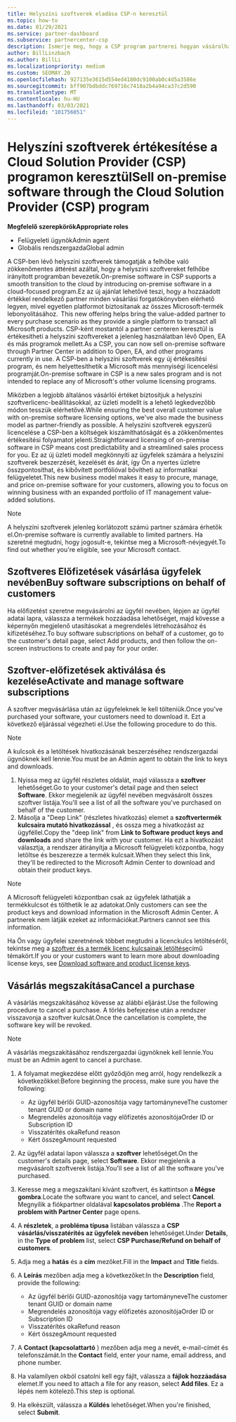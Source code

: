 ```yaml
---
title: Helyszíni szoftverek eladása CSP-n keresztül
ms.topic: how-to
ms.date: 01/29/2021
ms.service: partner-dashboard
ms.subservice: partnercenter-csp
description: Ismerje meg, hogy a CSP program partnerei hogyan vásárolhatják meg, kezelhetik, adhatják meg és törölhetik a helyszíni szoftveres előfizetéseket a partner Centerben lévő ügyfelek nevében.
author: BillLinzbach
ms.author: BillLi
ms.localizationpriority: medium
ms.custom: SEOMAY.20
ms.openlocfilehash: 927135e3615d554ed4180dc9100ab0c4d5a3586e
ms.sourcegitcommit: bff907bdbddc769716c7418a2b4a94ca37c2d590
ms.translationtype: MT
ms.contentlocale: hu-HU
ms.lasthandoff: 03/03/2021
ms.locfileid: "101756051"
---
```

# <a name="sell-on-premise-software-through-the-cloud-solution-provider-csp-program"></a><span data-ttu-id="dfd29-103">Helyszíni szoftverek értékesítése a Cloud Solution Provider (CSP) programon keresztül</span><span class="sxs-lookup"><span data-stu-id="dfd29-103">Sell on-premise software through the Cloud Solution Provider (CSP) program</span></span>

<span data-ttu-id="dfd29-104">**Megfelelő szerepkörök**</span><span class="sxs-lookup"><span data-stu-id="dfd29-104">**Appropriate roles**</span></span>

- <span data-ttu-id="dfd29-105">Felügyeleti ügynök</span><span class="sxs-lookup"><span data-stu-id="dfd29-105">Admin agent</span></span>
- <span data-ttu-id="dfd29-106">Globális rendszergazda</span><span class="sxs-lookup"><span data-stu-id="dfd29-106">Global admin</span></span>

<span data-ttu-id="dfd29-107">A CSP-ben lévő helyszíni szoftverek támogatják a felhőbe való zökkenőmentes áttérést azáltal, hogy a helyszíni szoftvereket felhőbe irányított programban bevezetik.</span><span class="sxs-lookup"><span data-stu-id="dfd29-107">On-premise software in CSP supports a smooth transition to the cloud by introducing on-premise software in a cloud-focused program.</span></span><span data-ttu-id="dfd29-108">Ez az új ajánlat lehetővé teszi, hogy a hozzáadott értékkel rendelkező partner minden vásárlási forgatókönyvben elérhető legyen, mivel egyetlen platformot biztosítanak az összes Microsoft-termék lebonyolításához.</span><span class="sxs-lookup"><span data-stu-id="dfd29-108">  This new offering helps bring the value-added partner to every purchase scenario as they provide a single platform to transact all Microsoft products.</span></span> <span data-ttu-id="dfd29-109">CSP-ként mostantól a partner centeren keresztül is értékesítheti a helyszíni szoftvereket a jelenleg használatban lévő Open, EA és más programok mellett.</span><span class="sxs-lookup"><span data-stu-id="dfd29-109">As a CSP, you can now sell on-premise software through Partner Center in addition to Open, EA, and other programs currently in use.</span></span> <span data-ttu-id="dfd29-110">A CSP-ben a helyszíni szoftverek egy új értékesítési program, és nem helyettesíthetik a Microsoft más mennyiségi licencelési programját.</span><span class="sxs-lookup"><span data-stu-id="dfd29-110">On-premise software in CSP is a new sales program and is not intended to replace any of Microsoft's other volume licensing programs.</span></span> 
 
<span data-ttu-id="dfd29-111">Miközben a legjobb általános vásárlói értéket biztosítjuk a helyszíni szoftverlicenc-beállításokkal, az üzleti modellt is a lehető legkedvezőbb módon tesszük elérhetővé.</span><span class="sxs-lookup"><span data-stu-id="dfd29-111">While ensuring the best overall customer value with on-premise software licensing options, we've also made the business model as partner-friendly as possible.</span></span> <span data-ttu-id="dfd29-112">A helyszíni szoftverek egyszerű licencelése a CSP-ben a költségek kiszámíthatóságát és a zökkenőmentes értékesítési folyamatot jelenti.</span><span class="sxs-lookup"><span data-stu-id="dfd29-112">Straightforward licensing of on-premise software in CSP means cost predictability and a streamlined sales process for you.</span></span> <span data-ttu-id="dfd29-113">Ez az új üzleti modell megkönnyíti az ügyfelek számára a helyszíni szoftverek beszerzését, kezelését és árát, így Ön a nyertes üzletre összpontosíthat, és kibővített portfólióval bővítheti az informatikai felügyeletet.</span><span class="sxs-lookup"><span data-stu-id="dfd29-113">This new business model makes it easy to procure, manage, and price on-premise software for your customers, allowing you to focus on winning business with an expanded portfolio of IT management value-added solutions.</span></span> 

>[!NOTE]
><span data-ttu-id="dfd29-114">A helyszíni szoftverek jelenleg korlátozott számú partner számára érhetők el.</span><span class="sxs-lookup"><span data-stu-id="dfd29-114">On-premise software is currently available to limited partners.</span></span> <span data-ttu-id="dfd29-115">Ha szeretné megtudni, hogy jogosult-e, tekintse meg a Microsoft-névjegyét.</span><span class="sxs-lookup"><span data-stu-id="dfd29-115">To find out whether you're eligible, see your Microsoft contact.</span></span> 


## <a name="buy-software-subscriptions-on-behalf-of-customers"></a><span data-ttu-id="dfd29-116">Szoftveres Előfizetések vásárlása ügyfelek nevében</span><span class="sxs-lookup"><span data-stu-id="dfd29-116">Buy software subscriptions on behalf of customers</span></span>

<span data-ttu-id="dfd29-117">Ha előfizetést szeretne megvásárolni az ügyfél nevében, lépjen az ügyfél adatai lapra, válassza a termékek hozzáadása lehetőséget, majd kövesse a képernyőn megjelenő utasításokat a megrendelés létrehozásához és kifizetéséhez.</span><span class="sxs-lookup"><span data-stu-id="dfd29-117">To buy software subscriptions on behalf of a customer, go to the customer's detail page, select Add products, and then follow the on-screen instructions to create and pay for your order.</span></span>

## <a name="activate-and-manage-software-subscriptions"></a><span data-ttu-id="dfd29-118">Szoftver-előfizetések aktiválása és kezelése</span><span class="sxs-lookup"><span data-stu-id="dfd29-118">Activate and manage software subscriptions</span></span>

<span data-ttu-id="dfd29-119">A szoftver megvásárlása után az ügyfeleknek le kell tölteniük.</span><span class="sxs-lookup"><span data-stu-id="dfd29-119">Once you've purchased your software, your customers need to download it.</span></span> <span data-ttu-id="dfd29-120">Ezt a következő eljárással végezheti el.</span><span class="sxs-lookup"><span data-stu-id="dfd29-120">Use the following procedure to do this.</span></span>

>[!NOTE]
><span data-ttu-id="dfd29-121">A kulcsok és a letöltések hivatkozásának beszerzéséhez rendszergazdai ügynöknek kell lennie.</span><span class="sxs-lookup"><span data-stu-id="dfd29-121">You must be an Admin agent to obtain the link to keys and downloads.</span></span>

1. <span data-ttu-id="dfd29-122">Nyissa meg az ügyfél részletes oldalát, majd válassza a **szoftver** lehetőséget.</span><span class="sxs-lookup"><span data-stu-id="dfd29-122">Go to your customer's detail page and then select **Software**.</span></span> <span data-ttu-id="dfd29-123">Ekkor megjelenik az ügyfél nevében megvásárolt összes szoftver listája.</span><span class="sxs-lookup"><span data-stu-id="dfd29-123">You'll see a list of all the software you've purchased on behalf of the customer.</span></span>
2. <span data-ttu-id="dfd29-124">Másolja a "Deep Link" (részletes hivatkozás) elemet a **szoftvertermék kulcsaira mutató hivatkozással** , és ossza meg a hivatkozást az ügyféllel.</span><span class="sxs-lookup"><span data-stu-id="dfd29-124">Copy the "deep link" from **Link to Software product keys and downloads** and share the link with your customer.</span></span> <span data-ttu-id="dfd29-125">Ha ezt a hivatkozást választja, a rendszer átirányítja a Microsoft felügyeleti központba, hogy letöltse és beszerezze a termék kulcsait.</span><span class="sxs-lookup"><span data-stu-id="dfd29-125">When they select this link, they'll be redirected to the Microsoft Admin Center to download and obtain their product keys.</span></span>

>[!NOTE]
><span data-ttu-id="dfd29-126">A Microsoft felügyeleti központban csak az ügyfelek láthatják a termékkulcsot és tölthetik le az adatokat.</span><span class="sxs-lookup"><span data-stu-id="dfd29-126">Only customers can see the product keys and download information in the Microsoft Admin Center.</span></span> <span data-ttu-id="dfd29-127">A partnerek nem látják ezeket az információkat.</span><span class="sxs-lookup"><span data-stu-id="dfd29-127">Partners cannot see this information.</span></span>

<span data-ttu-id="dfd29-128">Ha Ön vagy ügyfelei szeretnének többet megtudni a licenckulcs letöltéséről, tekintse meg a [szoftver és a termék licenc kulcsainak letöltése](/microsoft-365/admin/setup/download-software-licenses-csp)című témakört.</span><span class="sxs-lookup"><span data-stu-id="dfd29-128">If you or your customers want to learn more about downloading license keys, see [Download software and product license keys](/microsoft-365/admin/setup/download-software-licenses-csp).</span></span>

## <a name="cancel-a-purchase"></a><span data-ttu-id="dfd29-129">Vásárlás megszakítása</span><span class="sxs-lookup"><span data-stu-id="dfd29-129">Cancel a purchase</span></span>

<span data-ttu-id="dfd29-130">A vásárlás megszakításához kövesse az alábbi eljárást.</span><span class="sxs-lookup"><span data-stu-id="dfd29-130">Use the following procedure to cancel a purchase.</span></span> <span data-ttu-id="dfd29-131">A törlés befejezése után a rendszer visszavonja a szoftver kulcsát.</span><span class="sxs-lookup"><span data-stu-id="dfd29-131">Once the cancellation is complete, the software key will be revoked.</span></span> 

>[!NOTE]
><span data-ttu-id="dfd29-132">A vásárlás megszakításához rendszergazdai ügynöknek kell lennie.</span><span class="sxs-lookup"><span data-stu-id="dfd29-132">You must be an Admin agent to cancel a purchase.</span></span> 

1.  <span data-ttu-id="dfd29-133">A folyamat megkezdése előtt győződjön meg arról, hogy rendelkezik a következőkkel:</span><span class="sxs-lookup"><span data-stu-id="dfd29-133">Before beginning the process, make sure you have the following:</span></span> 
    - <span data-ttu-id="dfd29-134">Az ügyfél bérlői GUID-azonosítója vagy tartományneve</span><span class="sxs-lookup"><span data-stu-id="dfd29-134">The customer tenant GUID or domain name</span></span>
    - <span data-ttu-id="dfd29-135">Megrendelés azonosítója vagy előfizetés azonosítója</span><span class="sxs-lookup"><span data-stu-id="dfd29-135">Order ID or Subscription ID</span></span>
    - <span data-ttu-id="dfd29-136">Visszatérítés oka</span><span class="sxs-lookup"><span data-stu-id="dfd29-136">Refund reason</span></span>
    - <span data-ttu-id="dfd29-137">Kért összeg</span><span class="sxs-lookup"><span data-stu-id="dfd29-137">Amount requested</span></span>

2.  <span data-ttu-id="dfd29-138">Az ügyfél adatai lapon válassza a **szoftver** lehetőséget.</span><span class="sxs-lookup"><span data-stu-id="dfd29-138">On the customer's details page, select **Software**.</span></span> <span data-ttu-id="dfd29-139">Ekkor megjelenik a megvásárolt szoftverek listája.</span><span class="sxs-lookup"><span data-stu-id="dfd29-139">You'll see a list of all the software you've purchased.</span></span> 

3.  <span data-ttu-id="dfd29-140">Keresse meg a megszakítani kívánt szoftvert, és kattintson a **Mégse gombra**.</span><span class="sxs-lookup"><span data-stu-id="dfd29-140">Locate the software you want to cancel, and select **Cancel**.</span></span> <span data-ttu-id="dfd29-141">Megnyílik a fiókpartner oldalával **kapcsolatos probléma** .</span><span class="sxs-lookup"><span data-stu-id="dfd29-141">The **Report a problem with Partner Center** page opens.</span></span> 

4.  <span data-ttu-id="dfd29-142">A **részletek**, a **probléma típusa** listában válassza a **CSP vásárlás/visszatérítés az ügyfelek nevében** lehetőséget.</span><span class="sxs-lookup"><span data-stu-id="dfd29-142">Under **Details**, in the **Type of problem** list, select **CSP Purchase/Refund on behalf of customers**.</span></span>

5.  <span data-ttu-id="dfd29-143">Adja meg a **hatás** és a **cím** mezőket.</span><span class="sxs-lookup"><span data-stu-id="dfd29-143">Fill in the **Impact** and **Title** fields.</span></span> 

6.  <span data-ttu-id="dfd29-144">A **Leírás** mezőben adja meg a következőket:</span><span class="sxs-lookup"><span data-stu-id="dfd29-144">In the **Description** field, provide the following:</span></span> 
    -   <span data-ttu-id="dfd29-145">Az ügyfél bérlői GUID-azonosítója vagy tartományneve</span><span class="sxs-lookup"><span data-stu-id="dfd29-145">The customer tenant GUID or domain name</span></span>
    -   <span data-ttu-id="dfd29-146">Megrendelés azonosítója vagy előfizetés azonosítója</span><span class="sxs-lookup"><span data-stu-id="dfd29-146">Order ID or Subscription ID</span></span>
    -   <span data-ttu-id="dfd29-147">Visszatérítés oka</span><span class="sxs-lookup"><span data-stu-id="dfd29-147">Refund reason</span></span>
    -   <span data-ttu-id="dfd29-148">Kért összeg</span><span class="sxs-lookup"><span data-stu-id="dfd29-148">Amount requested</span></span>

7.  <span data-ttu-id="dfd29-149">A **Contact (kapcsolattartó** ) mezőben adja meg a nevét, e-mail-címét és telefonszámát.</span><span class="sxs-lookup"><span data-stu-id="dfd29-149">In the **Contact** field, enter your name, email address, and phone number.</span></span> 

8.  <span data-ttu-id="dfd29-150">Ha valamilyen okból csatolni kell egy fájlt, válassza a **fájlok hozzáadása** elemet.</span><span class="sxs-lookup"><span data-stu-id="dfd29-150">If you need to attach a file for any reason, select **Add files**.</span></span> <span data-ttu-id="dfd29-151">Ez a lépés nem kötelező.</span><span class="sxs-lookup"><span data-stu-id="dfd29-151">This step is optional.</span></span> 

9.  <span data-ttu-id="dfd29-152">Ha elkészült, válassza a **Küldés** lehetőséget.</span><span class="sxs-lookup"><span data-stu-id="dfd29-152">When you're finished, select **Submit**.</span></span>